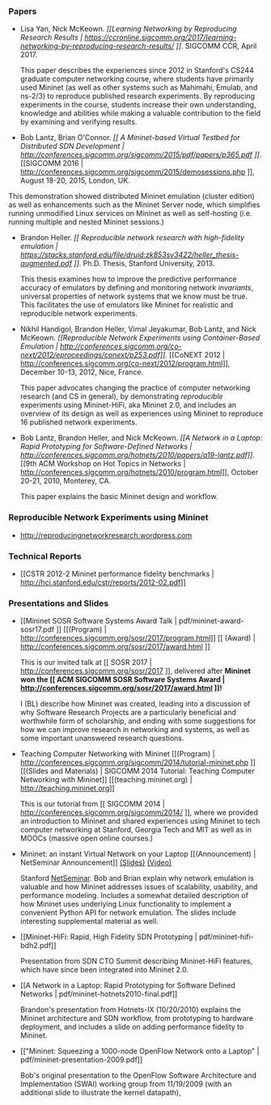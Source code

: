 ### Papers

* Lisa Yan, Nick McKeown. *[[Learning Networking by Reproducing Research Results | https://ccronline.sigcomm.org/2017/learning-networking-by-reproducing-research-results/ ]]*.
SIGCOMM CCR, April 2017.

  This paper describes the experiences since 2012 in Stanford's CS244 graduate computer networking course, where students have primarily used Mininet (as well as other systems such as Mahimahi, Emulab, and ns-2/3) to reproduce published research experiments. By reproducing experiments in the course, students increase their own understanding, knowledge and abilities while making a valuable contribution to the field by examining and verifying results.


* Bob Lantz, Brian O'Connor. *[[ A Mininet-based Virtual Testbed for Distributed SDN Development | http://conferences.sigcomm.org/sigcomm/2015/pdf/papers/p365.pdf ]]*. [[SIGCOMM 2016 | http://conferences.sigcomm.org/sigcomm/2015/demosessions.php ]], August 18-20, 2015, London, UK.

<!-- was: pdf/mininet-conext12.pdf -->

  This demonstration showed distributed Mininet emulation (cluster edition) as well as enhancements such as the Mininet Server node, which simplifies running unmodified Linux services on Mininet as well as self-hosting (i.e. running multiple and nested Mininet sessions.)

* Brandon Heller. *[[ Reproducible network research with high-fidelity emulation | https://stacks.stanford.edu/file/druid:zk853sv3422/heller_thesis-augmented.pdf ]]*. Ph.D. Thesis, Stanford University, 2013.

  This thesis examines how to improve the predictive performance accuracy of emulators by defining and monitoring network *invariants*, universal properties of network systems that we know must be true. This facilitates the use of emulators like Mininet for realistic and reproducible network experiments.

* Nikhil Handigol, Brandon Heller, Vimal Jeyakumar, Bob Lantz, and Nick McKeown. *[[Reproducible Network Experiments using Container-Based Emulation | http://conferences.sigcomm.org/co-next/2012/eproceedings/conext/p253.pdf]]*. [[CoNEXT 2012 | http://conferences.sigcomm.org/co-next/2012/program.html]], December 10-13, 2012, Nice, France.

  This paper advocates changing the practice of computer networking research (and CS in general),
by demonstrating *reproducible* experiments using Mininet-HiFi, aka Mininet 2.0, and includes an overview of
its design as well as experiences using Mininet to reproduce 16 published network experiments.

<!-- was: pdf/a19-lantz.pdf -->

* Bob Lantz, Brandon Heller, and Nick McKeown. *[[A Network in a Laptop: Rapid Prototyping for Software-Defined Networks | http://conferences.sigcomm.org/hotnets/2010/papers/a19-lantz.pdf]]*. [[9th ACM Workshop on Hot Topics in Networks | http://conferences.sigcomm.org/hotnets/2010/program.html]], October 20-21, 2010, Monterey, CA.

  This paper explains the basic Mininet design and workflow.


### Reproducible Network Experiments using Mininet

* <http://reproducingnetworkresearch.wordpress.com>


### Technical Reports

* [[CSTR 2012-2 Mininet performance fidelity benchmarks | http://hci.stanford.edu/cstr/reports/2012-02.pdf]]

### Presentations and Slides

* [[Mininet SOSR Software Systems Award Talk | pdf/mininet-award-sosr17.pdf ]] [[(Program) | http://conferences.sigcomm.org/sosr/2017/program.html]] [[ (Award) | http://conferences.sigcomm.org/sosr/2017/award.html ]]

  This is our invited talk at [[ SOSR 2017 | http://conferences.sigcomm.org/sosr/2017 ]], delivered after **Mininet won the [[ ACM SIGCOMM SOSR Software Systems Award | http://conferences.sigcomm.org/sosr/2017/award.html ]]!** 

  I (BL) describe how Mininet was created, leading into a discussion of why Software Research Projects are a particularly beneficial and worthwhile form of scholarship, and ending with some suggestions for how we can improve research in networking and systems, as well as some important unanswered research questions.

* Teaching Computer Networking with Mininet  [[(Program) | http://conferences.sigcomm.org/sigcomm/2014/tutorial-mininet.php ]] [[(Slides and Materials) | SIGCOMM 2014 Tutorial: Teaching Computer Networking with Mininet]] [[(teaching.mininet.org) | http://teaching.mininet.org]]

  This is our tutorial from [[ SIGCOMM 2014 | http://conferences.sigcomm.org/sigcomm/2014/ ]], where we provided an introduction to Mininet and shared experiences using Mininet to tech computer networking at Stanford, Georgia Tech and MIT as well as in MOOCs (massive open online courses.)

* Mininet: an instant Virtual Network on your Laptop [[(Announcement) | NetSeminar Announcement]] [(Slides)](pdf/mininet-netseminar.pdf) [(Video)](http://www.youtube.com/watch?v=90fBCO1MMTA)

  Stanford [NetSeminar](http://netseminar.stanford.edu). Bob and Brian explain why network emulation is valuable and how Mininet addresses issues of scalability, usability, and performance modeling. Includes a somewhat detailed description of how Mininet uses underlying Linux functionality to implement a convenient Python API for network emulation. The slides include interesting supplemental material as well.

* [[Mininet-HiFi: Rapid, High Fidelity SDN Prototyping | pdf/mininet-hifi-bdh2.pdf]]

  Presentation from SDN CTO Summit describing Mininet-HiFi features, which have since been integrated into   Mininet 2.0.

* [[A Network in a Laptop: Rapid Prototyping for Software Defined Networks | pdf/mininet-hotnets2010-final.pdf]]

  Brandon's presentation from Hotnets-IX (10/20/2010) explains the Mininet architecture and SDN workflow, from prototyping to hardware deployment, and includes a slide on adding performance fidelity to Mininet.

* [["Mininet: Squeezing a 1000-node OpenFlow Network onto a Laptop" | pdf/mininet-presentation-2009.pdf]]

  Bob's original presentation to the OpenFlow Software Architecture and Implementation (SWAI) working group from 11/19/2009 (with an additional slide to illustrate the kernel datapath),